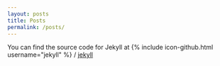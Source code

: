 ```yaml
---
layout: posts
title: Posts
permalink: /posts/
---
```





You can find the source code for Jekyll at
{% include icon-github.html username="jekyll" %} /
[jekyll](https://github.com/jekyll/jekyll)
